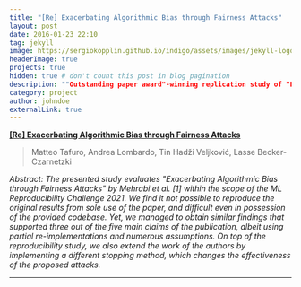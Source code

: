 ```yaml
---
title: "[Re] Exacerbating Algorithmic Bias through Fairness Attacks"
layout: post
date: 2016-01-23 22:10
tag: jekyll
image: https://sergiokopplin.github.io/indigo/assets/images/jekyll-logo-light-solid.png
headerImage: true
projects: true
hidden: true # don't count this post in blog pagination
description: ""Outstanding paper award"-winning replication study of "Exacerbating Algorithmic Bias through Fairness Attacks" by Mehrabi et al."
category: project
author: johndoe
externalLink: true
---
```


**[\[Re\] Exacerbating Algorithmic Bias through Fairness Attacks](https://doi.org/10.5281/zenodo.6574668)**

> Matteo Tafuro, Andrea Lombardo, Tin Hadži Veljković, Lasse Becker-Czarnetzki

*Abstract: The presented study evaluates "Exacerbating Algorithmic Bias through Fairness Attacks" by
Mehrabi et al. [1] within the scope of the ML Reproducibility Challenge 2021. We find it not possible to reproduce the original results from sole use of the paper, and difficult even in possession
of the provided codebase. Yet, we managed to obtain similar findings that supported three out
of the five main claims of the publication, albeit using partial re-implementations and numerous assumptions. On top of the reproducibility study, we also extend the work of the authors
by implementing a different stopping method, which changes the effectiveness of the proposed
attacks.*

---
